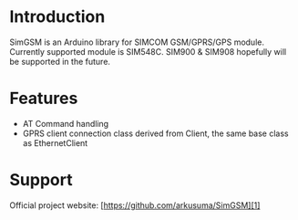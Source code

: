 # Introduction
SimGSM is an Arduino library for SIMCOM GSM/GPRS/GPS module. Currently supported module is SIM548C. SIM900 & SIM908 hopefully will be supported in the future.

# Features

 - AT Command handling
 - GPRS client connection class derived from Client, the same base class as EthernetClient

# Support
Official project website: [https://github.com/arkusuma/SimGSM][1]


  [1]: https://github.com/arkusuma/SimGSM

